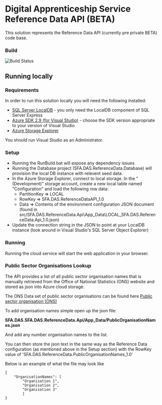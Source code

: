 # Digital Apprenticeship Service Reference Data API (BETA)

This solution represents the Reference Data API (currently pre private BETA) code base.

### Build
![Build Status](https://sfa-gov-uk.visualstudio.com/_apis/public/build/definitions/c39e0c0b-7aff-4606-b160-3566f3bbce23/101/badge)


## Running locally

### Requirements

In order to run this solution locally you will need the following installed:

* [SQL Server LocalDB](https://www.microsoft.com/en-us/download/details.aspx?id=52679) - you only need the LocalDB component of SQL Server Express
* [Azure SDK 2.9 (for Visual Studio)](https://azure.microsoft.com/en-us/downloads/) - choose the SDK version appropriate to your version of Visual Studio
* [Azure Storage Explorer](http://storageexplorer.com/)

You should run Visual Studio as an Administrator.

### Setup

* Running the RunBuild.bat will expose any dependency issues
* Running the Database project (SFA.DAS.ReferenceData.Database) will provision the local DB instance with relevent seed data.
* In the Azure Storage Explorer, connect to local storage. In the "(Development)" storage account, create a new local table named "Configuration" and load the following row data:
  * PartitionKey => LOCAL
  * RowKey => SFA.DAS.ReferenceDataAPI_1.0
  * Data => Contents of the environment configuration JSON document (found in src/SFA.DAS.ReferenceData.Api\App_Data\LOCAL_SFA.DAS.ReferenceData.Api_1.0.json)
* Update the connection string in the JSON to point at your LocalDB instance (look around in Visual Studio's SQL Server Object Explorer)


### Running

Running the cloud service will start the web application in your browser.


### Public Sector Organisations Lookup

The API provides a list of all public sector organisation names that is manually retrieved from the Office of National Statistics (ONS) website and stored as json into Azure cloud storage.  

The ONS Data set of public sector organisations can be found here [Public sector organisation (ONS)](https://www.ons.gov.uk/economy/nationalaccounts/uksectoraccounts/datasets/publicsectorclassificationguide/)


To add organisation names simple open up the json file:

**SFA.DAS.SFA.DAS.ReferenceData.Api/App_Data/PublicOrganisationNames.json**

And add any number organisation names to the list.

You can then store the json text in the same way as the Reference Data configuration (as mentioned above in the Setup section) with the RowKey value of 'SFA.DAS.ReferenceData.PublicOrganisationNames_1.0'

Below is an example of what the file may look like

```
{
	"OrganisationNames": [
		"Organisation 1", 
		"Organisation 2", 
		"Organisation 3"
		]
}
```
